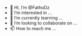 - 👋 Hi, I’m @FathoDz
- 👀 I’m interested in ...
- 🌱 I’m currently learning ...
- 💞️ I’m looking to collaborate on ...
- 📫 How to reach me ...

<!---
FathoDz/FathoDz is a ✨ special ✨ repository because its `README.md` (this file) appears on your GitHub profile.
You can click the Preview link to take a look at your changes.
--->
